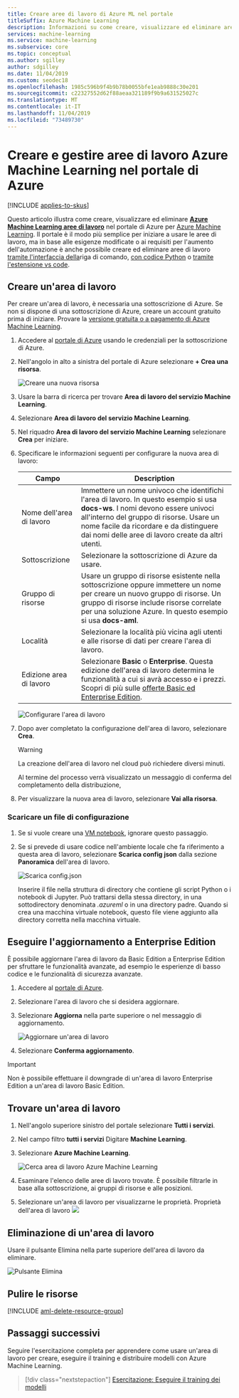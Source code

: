 ```yaml
---
title: Creare aree di lavoro di Azure ML nel portale
titleSuffix: Azure Machine Learning
description: Informazioni su come creare, visualizzare ed eliminare aree di lavoro Azure Machine Learning nel portale di Azure.
services: machine-learning
ms.service: machine-learning
ms.subservice: core
ms.topic: conceptual
ms.author: sgilley
author: sdgilley
ms.date: 11/04/2019
ms.custom: seodec18
ms.openlocfilehash: 1985c596b9f4b9b78b0055bfe1eab9888c30e201
ms.sourcegitcommit: c22327552d62f88aeaa321189f9b9a631525027c
ms.translationtype: MT
ms.contentlocale: it-IT
ms.lasthandoff: 11/04/2019
ms.locfileid: "73489730"
---
```

# <a name="create-and-manage-azure-machine-learning-workspaces-in-the-azure-portal"></a>Creare e gestire aree di lavoro Azure Machine Learning nel portale di Azure
[!INCLUDE [applies-to-skus](../../../includes/aml-applies-to-basic-enterprise-sku.md)]

Questo articolo illustra come creare, visualizzare ed eliminare [**Azure Machine Learning aree di lavoro**](concept-workspace.md) nel portale di Azure per [Azure Machine Learning](overview-what-is-azure-ml.md).  Il portale è il modo più semplice per iniziare a usare le aree di lavoro, ma in base alle esigenze modificate o ai requisiti per l'aumento dell'automazione è anche possibile creare ed eliminare aree di lavoro [tramite l'interfaccia della](reference-azure-machine-learning-cli.md)riga di comando, [con codice Python](https://docs.microsoft.com/python/api/overview/azure/ml/intro?view=azure-ml-py) o [tramite l'estensione vs code](how-to-vscode-tools.md#get-started-with-azure-machine-learning-for-visual-studio-code).

## <a name="create-a-workspace"></a>Creare un'area di lavoro

Per creare un'area di lavoro, è necessaria una sottoscrizione di Azure. Se non si dispone di una sottoscrizione di Azure, creare un account gratuito prima di iniziare. Provare la [versione gratuita o a pagamento di Azure Machine Learning](https://aka.ms/AMLFree).

1. Accedere al [portale di Azure](https://portal.azure.com/) usando le credenziali per la sottoscrizione di Azure. 

1. Nell'angolo in alto a sinistra del portale di Azure selezionare **+ Crea una risorsa**.

      ![Creare una nuova risorsa](../../../includes/media/aml-create-in-portal/portal-create-resource.png)

1. Usare la barra di ricerca per trovare **Area di lavoro del servizio Machine Learning**.

1. Selezionare **Area di lavoro del servizio Machine Learning**.

1. Nel riquadro **Area di lavoro del servizio Machine Learning** selezionare **Crea** per iniziare.

1. Specificare le informazioni seguenti per configurare la nuova area di lavoro:

   Campo|Description 
   ---|---
   Nome dell'area di lavoro |Immettere un nome univoco che identifichi l'area di lavoro. In questo esempio si usa **docs-ws**. I nomi devono essere univoci all'interno del gruppo di risorse. Usare un nome facile da ricordare e da distinguere dai nomi delle aree di lavoro create da altri utenti.  
   Sottoscrizione |Selezionare la sottoscrizione di Azure da usare.
   Gruppo di risorse | Usare un gruppo di risorse esistente nella sottoscrizione oppure immettere un nome per creare un nuovo gruppo di risorse. Un gruppo di risorse include risorse correlate per una soluzione Azure. In questo esempio si usa **docs-aml**. 
   Località | Selezionare la località più vicina agli utenti e alle risorse di dati per creare l'area di lavoro.
   Edizione area di lavoro | Selezionare **Basic** o **Enterprise**.  Questa edizione dell'area di lavoro determina le funzionalità a cui si avrà accesso e i prezzi. Scopri di più sulle [offerte Basic ed Enterprise Edition](overview-what-is-azure-ml.md#sku). 

    ![Configurare l'area di lavoro](media/how-to-manage-workspace/select-edition.png)

1. Dopo aver completato la configurazione dell'area di lavoro, selezionare **Crea**. 

   > [!Warning] 
   > La creazione dell'area di lavoro nel cloud può richiedere diversi minuti.

   Al termine del processo verrà visualizzato un messaggio di conferma del completamento della distribuzione, 
 
 1. Per visualizzare la nuova area di lavoro, selezionare **Vai alla risorsa**.

### <a name="download-a-configuration-file"></a>Scaricare un file di configurazione

1. Se si vuole creare una [VM notebook](tutorial-1st-experiment-sdk-setup.md#azure), ignorare questo passaggio.

1. Se si prevede di usare codice nell'ambiente locale che fa riferimento a questa area di lavoro, selezionare **Scarica config json** dalla sezione **Panoramica** dell'area di lavoro.  

   ![Scarica config.json](./media/how-to-manage-workspace/configure.png)
   
   Inserire il file nella struttura di directory che contiene gli script Python o i notebook di Jupyter. Può trattarsi della stessa directory, in una sottodirectory denominata *.azureml* o in una directory padre. Quando si crea una macchina virtuale notebook, questo file viene aggiunto alla directory corretta nella macchina virtuale.

## <a name="upgrade"></a>Eseguire l'aggiornamento a Enterprise Edition

È possibile aggiornare l'area di lavoro da Basic Edition a Enterprise Edition per sfruttare le funzionalità avanzate, ad esempio le esperienze di basso codice e le funzionalità di sicurezza avanzate.

1. Accedere al [portale di Azure](https://portal.azure.com).

1. Selezionare l'area di lavoro che si desidera aggiornare.

1. Selezionare **Aggiorna** nella parte superiore o nel messaggio di aggiornamento.

    ![Aggiornare un'area di lavoro](media/how-to-manage-workspace/upgrade.png)

1. Selezionare **Conferma aggiornamento**.


> [!IMPORTANT]
> Non è possibile effettuare il downgrade di un'area di lavoro Enterprise Edition a un'area di lavoro Basic Edition. 

## <a name="view"></a>Trovare un'area di lavoro

1. Nell'angolo superiore sinistro del portale selezionare **Tutti i servizi**.

1. Nel campo filtro **tutti i servizi** Digitare **Machine Learning**.  

1. Selezionare **Azure Machine Learning**.

   ![Cerca area di lavoro Azure Machine Learning](media/how-to-manage-workspace/all-services.png)

1. Esaminare l'elenco delle aree di lavoro trovate. È possibile filtrarle in base alla sottoscrizione, ai gruppi di risorse e alle posizioni.  

1. Selezionare un'area di lavoro per visualizzarne le proprietà.
   Proprietà dell'area di lavoro ![](media/how-to-manage-workspace/allservices_view_workspace_full.PNG)

## <a name="delete-a-workspace"></a>Eliminazione di un'area di lavoro

Usare il pulsante Elimina nella parte superiore dell'area di lavoro da eliminare.

  ![Pulsante Elimina](media/how-to-manage-workspace/delete-workspace.png)


## <a name="clean-up-resources"></a>Pulire le risorse

[!INCLUDE [aml-delete-resource-group](../../../includes/aml-delete-resource-group.md)]

## <a name="next-steps"></a>Passaggi successivi

Seguire l'esercitazione completa per apprendere come usare un'area di lavoro per creare, eseguire il training e distribuire modelli con Azure Machine Learning.

> [!div class="nextstepaction"]
> [Esercitazione: Eseguire il training dei modelli](tutorial-train-models-with-aml.md)

